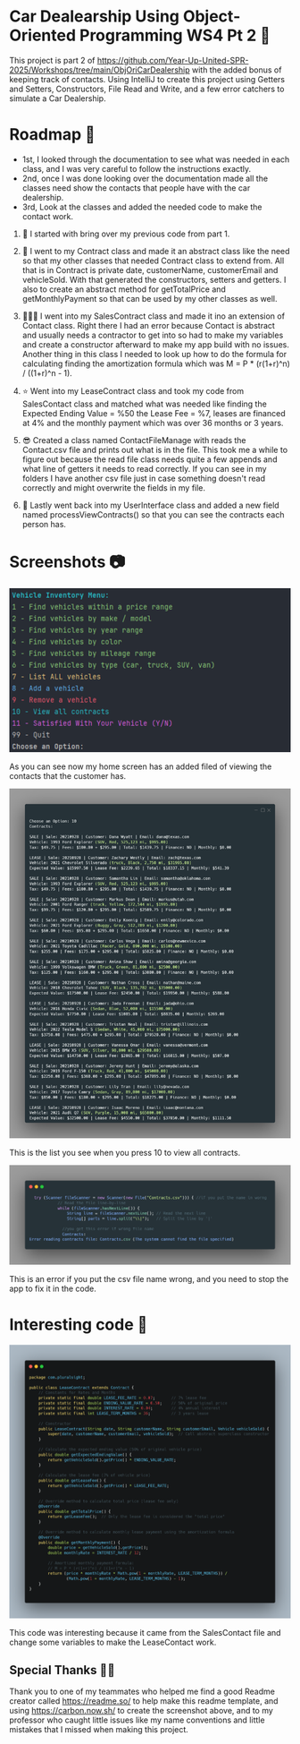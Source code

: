 # Car Dealearship Using Object-Oriented Programming WS4 Pt 2 📄
This project is part 2 of https://github.com/Year-Up-United-SPR-2025/Workshops/tree/main/ObjOriCarDealership with the added bonus of keeping track of contacts. Using IntelliJ to create this project using Getters and Setters, Constructors, File Read and Write, and a few error catchers to simulate a Car Dealership. 

# Roadmap 🚧

* 1st, I looked through the documentation to see what was needed in each class, and I was very careful to follow the instructions exactly.
* 2nd, once I was done looking over the documentation made all the classes need show the contacts that people have with the car dealership.
* 3rd, Look at the classes and added the needed code to make the contact work.

1. 📜 I started with bring over my previous code from part 1.

 
2. 💼 I went to my Contract class and made it an abstract class like the need so that my other classes that needed Contract class to extend from. 
All that is in Contract is private date, customerName, customerEmail and vehicleSold. 
With that generated the constructors, setters and getters. I also to create an abstract method for getTotalPrice and getMonthlyPayment so that can be used by my other classes as well.


3. 👨🏾‍💻 I went into my SalesContract class and made it ino an extension of Contact class. 
Right there I had an error because Contact is abstract and usually needs a contractor to get into so had to make my variables and create a constructor afterward to make my app build with no issues. 
Another thing in this class I needed to look up how to do the formula for calculating finding the amortization formula which was  M = P * (r(1+r)^n) / ((1+r)^n - 1).


4. ⭐ Went into my LeaseContract class and took my code from SalesContact class and matched what was needed like finding the Expected Ending Value = %50 the Lease Fee = %7, leases are financed at 4% and the monthly payment which was over 36 months or 3 years.


5. 😎 Created a class named ContactFileManage with reads the Contact.csv file and prints out what is in the file.
This took me a while to figure out because the read file class needs quite a few appends and what line of getters it needs to read correctly. If you can see in my folders I have another csv file just in case something doesn't read correctly and might overwrite the fields in my file.


6. 🛞 Lastly went back into my UserInterface class and added  a new field named processViewContracts() so that you can see the contracts each person has. 
 

# Screenshots 📷

![HomeScreen.png](Screenshots/HomeScreen.png)

As you can see now my home screen has an added filed of viewing the contacts that the customer has.

![Printout of Contracts.png](Screenshots/Printout%20of%20Contracts.png)

This is the list you see when you press 10  to view all contracts.

![Error of wrong format.png](Screenshots/Error%20of%20wrong%20format.png)

This is an error if you put the csv file name wrong, and you need to stop the app to fix it in the code.

# Interesting code 👀

![Interesting code pt2.png](Screenshots/Interesting%20code%20pt2.png)

This code was interesting because it came from the SalesContact file and change some variables to make the LeaseContact work.

## Special Thanks 👋🏾
Thank you to one of my teammates who helped me find a good Readme creator called https://readme.so/ to help make this readme template, and using https://carbon.now.sh/ to create the screenshot above, and to my professor who caught little issues like my name conventions and little mistakes that I missed when making this project.